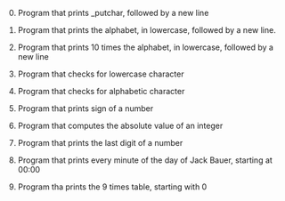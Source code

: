 0.	Program that prints _putchar, followed by a new line

1.	Program that prints the alphabet, in lowercase, followed by a new line.

2.	Program that prints 10 times the alphabet, in lowercase, followed by a new line

3.	Program that checks for lowercase character

4.	Program that checks for alphabetic character

5.	Program that prints sign of a number

6.	Program that computes the absolute value of an integer

7.	Program that prints the last digit of a number

8.	Program that prints every minute of the day of Jack Bauer, starting at 00:00

9.	Program tha prints the 9 times table, starting with 0
